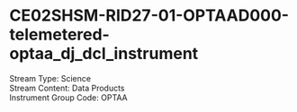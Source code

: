 # CE02SHSM-RID27-01-OPTAAD000-telemetered-optaa_dj_dcl_instrument

Stream Type: Science<br>
Stream Content: Data Products<br>
Instrument Group Code: OPTAA<br>
